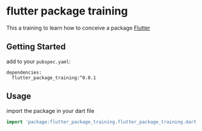 # flutter package training

This a training to learn how to conceive a package
[Flutter](https://flutter.dev)


## Getting Started

add to your `pubspec.yaml`:

```yalm
dependencies:
  flutter_package_training:^0.0.1
```

## Usage

import the package in your dart file

```dart
import 'package:flutter_package_training.flutter_package_training.dart';
```
